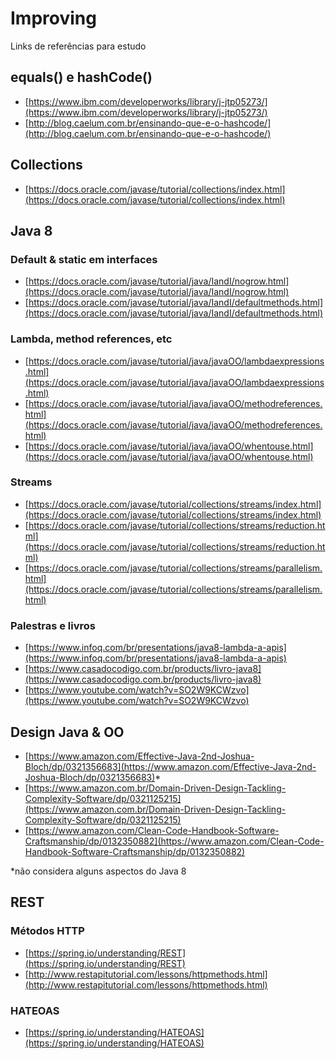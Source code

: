 # Improving
Links de referências para estudo

## equals() e hashCode()

* [https://www.ibm.com/developerworks/library/j-jtp05273/](https://www.ibm.com/developerworks/library/j-jtp05273/)
* [http://blog.caelum.com.br/ensinando-que-e-o-hashcode/](http://blog.caelum.com.br/ensinando-que-e-o-hashcode/)

## Collections

* [https://docs.oracle.com/javase/tutorial/collections/index.html](https://docs.oracle.com/javase/tutorial/collections/index.html)

## Java 8

### Default & static em interfaces

* [https://docs.oracle.com/javase/tutorial/java/IandI/nogrow.html](https://docs.oracle.com/javase/tutorial/java/IandI/nogrow.html)
* [https://docs.oracle.com/javase/tutorial/java/IandI/defaultmethods.html](https://docs.oracle.com/javase/tutorial/java/IandI/defaultmethods.html)

### Lambda, method references, etc

* [https://docs.oracle.com/javase/tutorial/java/javaOO/lambdaexpressions.html](https://docs.oracle.com/javase/tutorial/java/javaOO/lambdaexpressions.html)
* [https://docs.oracle.com/javase/tutorial/java/javaOO/methodreferences.html](https://docs.oracle.com/javase/tutorial/java/javaOO/methodreferences.html)
* [https://docs.oracle.com/javase/tutorial/java/javaOO/whentouse.html](https://docs.oracle.com/javase/tutorial/java/javaOO/whentouse.html)

### Streams

* [https://docs.oracle.com/javase/tutorial/collections/streams/index.html](https://docs.oracle.com/javase/tutorial/collections/streams/index.html)
* [https://docs.oracle.com/javase/tutorial/collections/streams/reduction.html](https://docs.oracle.com/javase/tutorial/collections/streams/reduction.html)
* [https://docs.oracle.com/javase/tutorial/collections/streams/parallelism.html](https://docs.oracle.com/javase/tutorial/collections/streams/parallelism.html)

### Palestras e livros

* [https://www.infoq.com/br/presentations/java8-lambda-a-apis](https://www.infoq.com/br/presentations/java8-lambda-a-apis)
* [https://www.casadocodigo.com.br/products/livro-java8](https://www.casadocodigo.com.br/products/livro-java8)
* [https://www.youtube.com/watch?v=SO2W9KCWzvo](https://www.youtube.com/watch?v=SO2W9KCWzvo)

## Design Java & OO

* [https://www.amazon.com/Effective-Java-2nd-Joshua-Bloch/dp/0321356683](https://www.amazon.com/Effective-Java-2nd-Joshua-Bloch/dp/0321356683)*
* [https://www.amazon.com.br/Domain-Driven-Design-Tackling-Complexity-Software/dp/0321125215](https://www.amazon.com.br/Domain-Driven-Design-Tackling-Complexity-Software/dp/0321125215)
* [https://www.amazon.com/Clean-Code-Handbook-Software-Craftsmanship/dp/0132350882](https://www.amazon.com/Clean-Code-Handbook-Software-Craftsmanship/dp/0132350882)

\*não considera alguns aspectos do Java 8

## REST

### Métodos HTTP

* [https://spring.io/understanding/REST](https://spring.io/understanding/REST)
* [http://www.restapitutorial.com/lessons/httpmethods.html](http://www.restapitutorial.com/lessons/httpmethods.html)

### HATEOAS

* [https://spring.io/understanding/HATEOAS](https://spring.io/understanding/HATEOAS)
